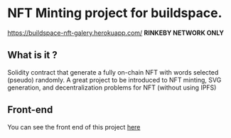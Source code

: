 # NFT Minting project for buildspace.

https://buildspace-nft-galery.herokuapp.com/ **RINKEBY NETWORK ONLY**

## What is it ?
Solidity contract that generate a fully on-chain NFT with words selected (pseudo) randomly.
A great project to be introduced to NFT minting, SVG generation, and decentralization problems for NFT (without using IPFS)

## Front-end
You can see the front end of this project [here](https://github.com/MatteoMer/buildspace-nft-galery-frontend)

